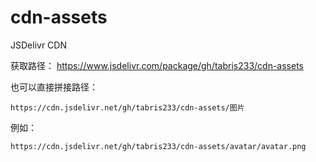 # cdn-assets
JSDelivr CDN


获取路径： https://www.jsdelivr.com/package/gh/tabris233/cdn-assets

也可以直接拼接路径：

```
https://cdn.jsdelivr.net/gh/tabris233/cdn-assets/图片
```

例如：

```
https://cdn.jsdelivr.net/gh/tabris233/cdn-assets/avatar/avatar.png
```